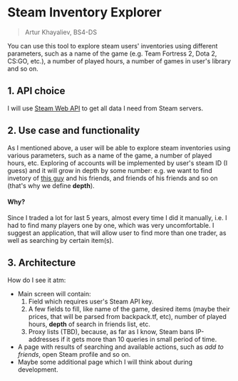 # Steam Inventory Explorer
>Artur Khayaliev, BS4-DS

You can use this tool to explore steam users' inventories using different parameters, such as a name of the game (e.g. Team Fortress 2, Dota 2, CS:GO, etc.), a number of played hours, a number of games in user's library and so on.

## 1. API choice
I will use [Steam Web API](https://developer.valvesoftware.com/wiki/Steam_Web_API) to get all data I need from Steam servers.

## 2. Use case and functionality
As I mentioned above, a user will be able to explore steam inventories using various parameters, such as a name of the game, a number of played hours, etc. Exploring of accounts will be implemented by user's steam ID (I guess) and it will grow in depth by some number: e.g. we want to find invetory of [this guy](http://steamcommunity.com/profiles/76561198167602704) and his friends, and friends of his friends and so on (that's why we define __depth__).

#### Why?
Since I traded a lot for last 5 years, almost every time I did it manually, i.e. I had to find many players one by one, which was very uncomfortable. I suggest an application, that will allow user to find more than one trader, as well as searching by certain item(s).

## 3. Architecture
How do I see it atm:
* Main screen will contain:
    1. Field which requires user's Steam API key.
    2. A few fields to fill, like name of the game, desired items (maybe their prices, that will be parsed from backpack.tf, etc), number of played hours, __depth__ of search in friends list, etc.
    3. Proxy lists (TBD), because, as far as I know, Steam bans IP-addresses if it gets more than 10 queries in small period of time.
* A page with results of searching and available actions, such as *add to friends*, open Steam profile and so on.
* Maybe some additional page which I will think about during development. 